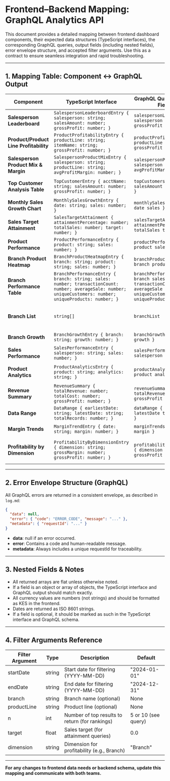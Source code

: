 # Frontend–Backend Mapping: GraphQL Analytics API

This document provides a detailed mapping between frontend dashboard components, their expected data structures (TypeScript interfaces), the corresponding GraphQL queries, output fields (including nested fields), error envelope structure, and accepted filter arguments. Use this as a contract to ensure seamless integration and rapid troubleshooting.

---

## 1. Mapping Table: Component ↔️ GraphQL Output

| **Component**                        | **TypeScript Interface**                                                                 | **GraphQL Query & Output Fields**                                                                                 | **Filters (Arguments)**                        | **Notes**                                 |
|--------------------------------------|-----------------------------------------------------------------------------------------|-------------------------------------------------------------------------------------------------------------------|------------------------------------------------|-------------------------------------------|
| **Salesperson Leaderboard**          | `SalespersonLeaderboardEntry { salesperson: string; salesAmount: number; grossProfit: number; }` | `salespersonLeaderboard { salesperson salesAmount grossProfit }`                                                  | startDate, endDate, branch                    | Returns array of entries                  |
| **Product/Product Line Profitability**| `ProductProfitabilityEntry { productLine: string; itemName: string; grossProfit: number; }`      | `productProfitability { productLine itemName grossProfit }`                                                       | startDate, endDate, branch                    |                                            |
| **Salesperson Product Mix & Margin** | `SalespersonProductMixEntry { salesperson: string; productLine: string; avgProfitMargin: number; }`| `salespersonProductMix { salesperson productLine avgProfitMargin }`                                               | startDate, endDate, branch                    |                                            |
| **Top Customer Analysis Table**      | `TopCustomerEntry { acctName: string; salesAmount: number; grossProfit: number; }`               | `topCustomers { acctName salesAmount grossProfit }`                                                               | startDate, endDate, branch, n                 |                                            |
| **Monthly Sales Growth Chart**       | `MonthlySalesGrowthEntry { date: string; sales: number; }`                                       | `monthlySalesGrowth { date sales }`                                                                               | startDate, endDate                            |                                            |
| **Sales Target Attainment**          | `SalesTargetAttainment { attainmentPercentage: number; totalSales: number; target: number; }`     | `salesTargetAttainment { attainmentPercentage totalSales target }`                                                | startDate, endDate, target                    |                                            |
| **Product Performance**              | `ProductPerformanceEntry { product: string; sales: number; }`                                    | `productPerformance { product sales }`                                                                            | startDate, endDate, n                         |                                            |
| **Branch Product Heatmap**           | `BranchProductHeatmapEntry { branch: string; product: string; sales: number; }`                  | `branchProductHeatmap { branch product sales }`                                                                   | startDate, endDate                            |                                            |
| **Branch Performance Table**         | `BranchPerformanceEntry { branch: string; sales: number; transactionCount: number; averageSale: number; uniqueCustomers: number; uniqueProducts: number; }` | `branchPerformance { branch sales transactionCount averageSale uniqueCustomers uniqueProducts }` | startDate, endDate                            |                                            |
| **Branch List**                      | `string[]`                                                                                       | `branchList`                                                                                                      | startDate, endDate                            | Returns array of branch names             |
| **Branch Growth**                    | `BranchGrowthEntry { branch: string; growth: number; }`                                          | `branchGrowth { branch growth }`                                                                                  | startDate, endDate                            |                                            |
| **Sales Performance**                | `SalesPerformanceEntry { salesperson: string; sales: number; }`                                  | `salesPerformance { salesperson sales }`                                                                          | startDate, endDate                            |                                            |
| **Product Analytics**                | `ProductAnalyticsEntry { product: string; analytics: string; }`                                  | `productAnalytics { product analytics }`                                                                          | startDate, endDate                            | Analytics field can be expanded           |
| **Revenue Summary**                  | `RevenueSummary { totalRevenue: number; totalCost: number; grossProfit: number; }`               | `revenueSummary { totalRevenue totalCost grossProfit }`                                                           | startDate, endDate                            |                                            |
| **Data Range**                       | `DataRange { earliestDate: string; latestDate: string; totalRecords: number; }`                  | `dataRange { earliestDate latestDate totalRecords }`                                                              | None                                          |                                            |
| **Margin Trends**                    | `MarginTrendEntry { date: string; margin: number; }`                                             | `marginTrends { date margin }`                                                                                    | startDate, endDate                            |                                            |
| **Profitability by Dimension**       | `ProfitabilityByDimensionEntry { dimension: string; grossMargin: number; grossProfit: number; }` | `profitabilityByDimension { dimension grossMargin grossProfit }`                                                  | startDate, endDate, dimension                 | Dimension: Branch, ProductLine, etc.      |

---

## 2. Error Envelope Structure (GraphQL)

All GraphQL errors are returned in a consistent envelope, as described in `log.md`:

```json
{
  "data": null,
  "error": { "code": "ERROR_CODE", "message": "..." },
  "metadata": { "requestId": "..." }
}
```
- **data**: null if an error occurred.
- **error**: Contains a code and human-readable message.
- **metadata**: Always includes a unique requestId for traceability.

---

## 3. Nested Fields & Notes

- All returned arrays are flat unless otherwise noted.
- If a field is an object or array of objects, the TypeScript interface and GraphQL output should match exactly.
- All currency values are numbers (not strings) and should be formatted as KES in the frontend.
- Dates are returned as ISO 8601 strings.
- If a field is optional, it should be marked as such in the TypeScript interface and GraphQL schema.

---

## 4. Filter Arguments Reference

| **Filter Argument** | **Type**   | **Description**                                 | **Default**         |
|--------------------|------------|-------------------------------------------------|---------------------|
| startDate          | string     | Start date for filtering (YYYY-MM-DD)           | "2024-01-01"       |
| endDate            | string     | End date for filtering (YYYY-MM-DD)             | "2024-12-31"       |
| branch             | string     | Branch name (optional)                          | None                |
| productLine        | string     | Product line (optional)                         | None                |
| n                  | int        | Number of top results to return (for rankings)  | 5 or 10 (see query) |
| target             | float      | Sales target (for attainment queries)            | 0.0                 |
| dimension          | string     | Dimension for profitability (e.g., Branch)      | "Branch"           |

---

**For any changes to frontend data needs or backend schema, update this mapping and communicate with both teams.** 